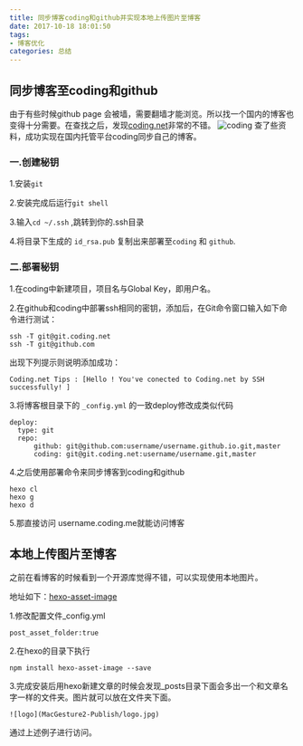 ```yaml
---
title: 同步博客coding和github并实现本地上传图片至博客
date: 2017-10-18 18:01:50
tags: 
- 博客优化
categories: 总结
---
```


## 同步博客至coding和github

由于有些时候github page 会被墙，需要翻墙才能浏览。所以找一个国内的博客也变得十分需要。在查找之后，发现[coding.net](http://coding.net)非常的不错。
![coding](http://i2.buimg.com/567571/1f5ff62372ee57a0.png)
查了些资料，成功实现在国内托管平台coding同步自己的博客。
<!-- more -->
### 一.创建秘钥

1.安装`git`

2.安装完成后运行`git shell`

3.输入`cd ~/.ssh` ,跳转到你的.ssh目录

4.将目录下生成的 `id_rsa.pub` 复制出来部署至`coding` 和 `github`.

### 二.部署秘钥
1.在coding中新建项目，项目名与Global Key，即用户名。

2.在github和coding中部署ssh相同的密钥，添加后，在Git命令窗口输入如下命令进行测试：

```
ssh -T git@git.coding.net
ssh -T git@github.com
```
出现下列提示则说明添加成功：
```
Coding.net Tips : [Hello ! You've conected to Coding.net by SSH successfully! ]
```

3.将博客根目录下的 `_config.yml` 的一致deploy修改成类似代码

```
deploy:
  type: git
  repo:
      github: git@github.com:username/username.github.io.git,master
      coding: git@git.coding.net:username/username.git,master
```

4.之后使用部署命令来同步博客到coding和github
```
hexo cl
hexo g
hexo d
```

5.那直接访问 username.coding.me就能访问博客

## 本地上传图片至博客

之前在看博客的时候看到一个开源库觉得不错，可以实现使用本地图片。

地址如下：[hexo-asset-image](https://github.com/CodeFalling/hexo-asset-image)

1.修改配置文件_config.yml
```
post_asset_folder:true

```

2.在hexo的目录下执行
```
npm install hexo-asset-image --save
```

3.完成安装后用hexo新建文章的时候会发现_posts目录下面会多出一个和文章名字一样的文件夹。图片就可以放在文件夹下面。 
```
![logo](MacGesture2-Publish/logo.jpg)
```
通过上述例子进行访问。
